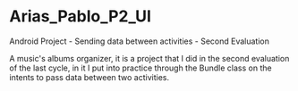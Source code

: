 # Arias_Pablo_P2_UI
Android Project - Sending data between activities - Second Evaluation

A music's albums organizer, it is a project that I did in the second evaluation of the last cycle, in it I put into practice through the Bundle class on the intents to pass data between two activities.
